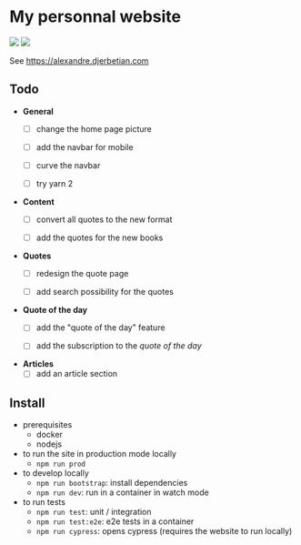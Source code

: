# My personnal website

![](https://github.com/adjerbetian/alexandre-djerbetian/workflows/End%20to%20end%20tests/badge.svg)
![](https://github.com/adjerbetian/alexandre-djerbetian/workflows/unit%20%26%20integration%20tests/badge.svg)

See https://alexandre.djerbetian.com

## Todo

- **General**
    - [ ] change the home page picture
    - [ ] add the navbar for mobile
    - [ ] curve the navbar
    - [ ] try yarn 2
    

- **Content**
  - [ ] convert all quotes to the new format
  - [ ] add the quotes for the new books


- **Quotes**
  - [ ] redesign the quote page
  - [ ] add search possibility for the quotes


- **Quote of the day**
  - [ ] add the "quote of the day" feature
  - [ ] add the subscription to the *quote of the day*


- **Articles**
    - [ ] add an article section

## Install

- prerequisites
    - docker
    - nodejs
- to run the site in production mode locally
    - `npm run prod`
- to develop locally
    - `npm run bootstrap`: install dependencies
    - `npm run dev`: run in a container in watch mode
- to run tests
    - `npm run test`: unit / integration
    - `npm run test:e2e`: e2e tests in a container
    - `npm run cypress`: opens cypress (requires the website to run locally)
